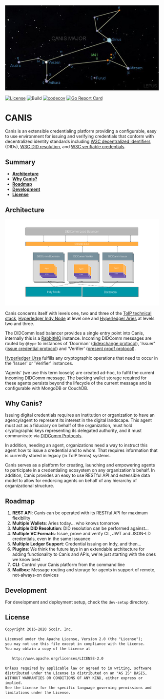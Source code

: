 ![Canis Major](/static/CanisMajor.jpg?raw=true "Canis Major")

[![License](https://img.shields.io/badge/License-Apache%202.0-blue.svg)](https://raw.githubusercontent.com/scoir/canis/master/LICENSE)
![Build](https://github.com/scoir/canis/workflows/Build/badge.svg)
[![codecov](https://codecov.io/gh/scoir/canis/branch/master/graph/badge.svg?token=dXh8Imy2PO)](https://codecov.io/gh/scoir/canis)
[![Go Report Card](https://goreportcard.com/badge/github.com/scoir/canis)](https://goreportcard.com/report/github.com/scoir/canis)

# CANIS

Canis is an extensible credentialing platform providing a configurable, easy to use environment for issuing and verifying credentials that conform with decentralized 
identity standards including [W3C decentralized identifiers](https://w3c.github.io/did-core/) (DIDs), [W3C DID resolution](https://w3c-ccg.github.io/did-resolution/), and [W3C verifiable credentials](https://w3c.github.io/vc-data-model/).

## Summary

- [**Architecture**](#Architecture)
- [**Why Canis?**](#why-canis)
- [**Roadmap**](#Roadmap)
- [**Development**](#development)
- [**License**](#license)

## Architecture

![Architecture](./static/v3.png?raw=true "Canis Architecture")

Canis concerns itself with levels one, two and three of the [ToIP technical stack](https://github.com/hyperledger/aries-rfcs/tree/master/concepts/0289-toip-stack), [Hyperledger Indy Node](https://github.com/hyperledger/indy-node) at level one and [Hyperledger Aries](https://github.com/hyperledger/aries-framework-go) at levels two and three.

The DIDComm load balancer provides a single entry point into Canis, internally this is a [RabbitMQ](https://www.rabbitmq.com/) instance. 
Incoming DIDComm messages are routed by `@type` to instances of 'Doorman' ([didexchange protocol](https://github.com/hyperledger/aries-rfcs/tree/master/features/0023-did-exchange)), 'Issuer' ([issue credential protocol](https://github.com/hyperledger/aries-rfcs/tree/master/features/0036-issue-credential)) and 'Verifier' ([present proof protocol](https://github.com/hyperledger/aries-rfcs/tree/master/features/0037-present-proof)). 

[Hyperledger Ursa](https://github.com/hyperledger/ursa) fulfills any cryptographic operations that need to occur in the 'Issuer' or 'Verifier' instances. 

'Agents' (we use this term loosely) are created ad-hoc, to fulfil the current incoming DIDComm message. 
The backing wallet storage required for these agents persists beyond the lifecycle of the current message and is configurable with MongoDB or CouchDB.

## Why Canis?

Issuing digital credentials requires an institution or organization to have an agency/agent to represent its interest in the digital landscape.
This agent must act as a fiduciary on behalf of the organization, must hold cryptographic keys representing its delegated authority, and it must communicate
via [DIDComm Protocols](https://github.com/hyperledger/indy-hipe/pull/69).  

In addition, needing an agent, organizations need a way to instruct this agent how to issue a credential and to whom.  That requires information that is currently stored 
in legacy (in ToIP terms) systems.

Canis serves as a platform for creating, launching and empowering agents to participate in a credentialing ecosystem on any organization's behalf.  In addition,
Canis provides an easy to use RESTful API and extensible data model to allow for endorsing agents on behalf of any hierarchy of organizational structure.

## Roadmap
1. **REST API**: Canis can be operated with its RESTful API for maximum flexibility
1. **Multiple Wallets**: Aries today... who knows tomorrow
1. **Multiple DID Resolution**: DID resolution can be performed against...
1. **Multiple VC Formats**: Issue, prove and verify CL, JWT and JSON-LD credentials, even in the same issuance
1. **Multiple Ledger Support**:  Credential issuing on Indy, and then...
1. **Plugins**: We think the future lays in an extendable architecture for adding functionality to Canis and APIs, we're 
just starting with the ones we know best
1. **CLI**: Control your Canis platform from the command line
1. **Mailbox**: Message routing and storage for agents in support of remote, not-always-on devices


## Development

For development and deployment setup, check the `dev-setup` directory.

## License

```
Copyright 2016-2020 Scoir, Inc.

Licensed under the Apache License, Version 2.0 (the "License");
you may not use this file except in compliance with the License.
You may obtain a copy of the License at

   http://www.apache.org/licenses/LICENSE-2.0

Unless required by applicable law or agreed to in writing, software
distributed under the License is distributed on an "AS IS" BASIS,
WITHOUT WARRANTIES OR CONDITIONS OF ANY KIND, either express or implied.
See the License for the specific language governing permissions and
limitations under the License.
```
